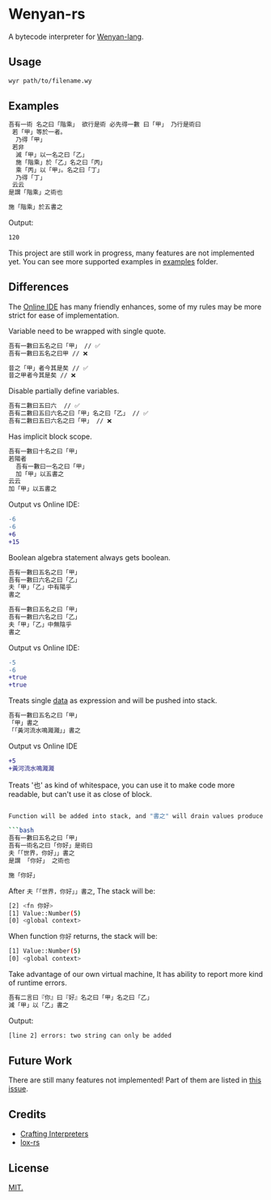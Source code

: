 # Wenyan-rs

A bytecode interpreter for [Wenyan-lang](https://github.com/wenyan-lang/wenyan).

## Usage

```bash
wyr path/to/filename.wy
```

## Examples

```bash
吾有一術 名之曰「階乘」 欲行是術 必先得一數 曰「甲」 乃行是術曰
 若「甲」等於一者。
  乃得「甲」
 若非
  減「甲」以一名之曰「乙」
  施「階乘」於「乙」名之曰「丙」
  乘「丙」以「甲」。名之曰「丁」
  乃得「丁」
 云云
是謂「階乘」之術也

施「階乘」於五書之
```

Output:

```bash
120
```

This project are still work in progress, many features are not implemented yet. You can see more supported examples in [examples](./tests/inputs/) folder.

## Differences

The [Online IDE](https://ide.wy-lang.org/) has many friendly enhances, some of my rules may be more strict for ease of implementation.

Variable need to be wrapped with single quote.

```bash
吾有一數曰五名之曰「甲」 // ✅
吾有一數曰五名之曰甲 // ❌

昔之「甲」者今其是矣 // ✅
昔之甲者今其是矣 // ❌
```

Disable partially define variables.

```bash
吾有二數曰五曰六  // ✅
吾有二數曰五曰六名之曰「甲」名之曰「乙」 // ✅
吾有二數曰五曰六名之曰「甲」 // ❌ 
```

Has implicit block scope.

```bash
吾有一數曰十名之曰「甲」
若陽者
  吾有一數曰一名之曰「甲」
  加「甲」以五書之
云云
加「甲」以五書之
```

Output vs Online IDE:

```diff
-6
-6
+6
+15
```

Boolean algebra statement always gets boolean.

```bash
吾有一數曰五名之曰「甲」
吾有一數曰六名之曰「乙」
夫「甲」「乙」中有陽乎
書之

吾有一數曰五名之曰「甲」
吾有一數曰六名之曰「乙」
夫「甲」「乙」中無陰乎
書之
```

Output vs Online IDE:

```diff
-5
-6
+true
+true
```

Treats single [data](https://wy-lang.org/spec.html#data) as expression and will be pushed into stack.

```bash
吾有一數曰五名之曰「甲」
「甲」書之
「「黃河流水鳴濺濺」」書之
```

Output vs Online IDE

```diff
+5
+黃河流水鳴濺濺
```

Treats '也' as kind of whitespace, you can use it to make code more readable, but can't use it as close of block.

```bash

Function will be added into stack, and "書之" will drain values produced by current function.

```bash
吾有一數曰五名之曰「甲」
吾有一術名之曰「你好」是術曰
夫「「世界，你好」」書之
是謂 「你好」 之術也

施「你好」
```

After `夫「「世界，你好」」書之`, The stack will be:

```bash
[2] <fn 你好>
[1] Value::Number(5)
[0] <global context> 
```

When function `你好` returns, the stack will be:

```bash
[1] Value::Number(5)
[0] <global context> 
```

Take advantage of our own virtual machine, It has ability to report more kind of runtime errors.

```bash
吾有二言曰『你』曰『好』名之曰「甲」名之曰「乙」 
減「甲」以「乙」書之
```

Output:

```bash
[line 2] errors: two string can only be added
```

## Future Work

There are still many features not implemented! Part of them are listed in [this issue](https://github.com/mysteryven/wenyan-rs/issues/1).

## Credits

- [Crafting Interpreters](http://craftinginterpreters.com/)
- [lox-rs](https://github.com/Darksecond/lox)

## License

[MIT.](./LICENSE)
